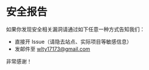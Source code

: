 # 安全报告

如果你发现安全相关漏洞请通过如下任意一种方式告知我们：

* 直接开 Issue（请隐去站点、实际项目等敏感信息）
* 发邮件至 wlty17173@gmail.com

非常感谢！
